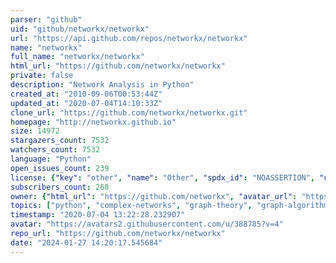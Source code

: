 ```yaml
---
parser: "github"
uid: "github/networkx/networkx"
url: "https://api.github.com/repos/networkx/networkx"
name: "networkx"
full_name: "networkx/networkx"
html_url: "https://github.com/networkx/networkx"
private: false
description: "Network Analysis in Python"
created_at: "2010-09-06T00:53:44Z"
updated_at: "2020-07-04T14:10:33Z"
clone_url: "https://github.com/networkx/networkx.git"
homepage: "http://networkx.github.io"
size: 14972
stargazers_count: 7532
watchers_count: 7532
language: "Python"
open_issues_count: 239
license: {"key": "other", "name": "Other", "spdx_id": "NOASSERTION", "url": null, "node_id": "MDc6TGljZW5zZTA="}
subscribers_count: 268
owner: {"html_url": "https://github.com/networkx", "avatar_url": "https://avatars2.githubusercontent.com/u/388785?v=4", "login": "networkx", "type": "Organization"}
topics: ["python", "complex-networks", "graph-theory", "graph-algorithms", "graph-analysis", "graph-generation", "graph-visualization"]
timestamp: "2020-07-04 13:22:28.232907"
avatar: "https://avatars2.githubusercontent.com/u/388785?v=4"
repo_url: "https://github.com/networkx/networkx"
date: "2024-01-27 14:20:17.545684"
---
```

